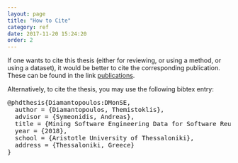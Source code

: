 ```yaml
---
layout: page
title: "How to Cite"
category: ref
date: 2017-11-20 15:24:20
order: 2
---
```


If one wants to cite this thesis (either for reviewing, or using a method, or using
a dataset), it would be better to cite the corresponding publication. These can be found in
the link <a href="publications">publications</a>.

Alternatively, to cite the thesis, you may use the following bibtex entry:

<pre>
@phdthesis{Diamantopoulos:DMonSE,
  author = {Diamantopoulos, Themistoklis},
  advisor = {Symeonidis, Andreas},
  title = {Mining Software Engineering Data for Software Reuse},
  year = {2018},
  school = {Aristotle University of Thessaloniki},
  address = {Thessaloniki, Greece}
}
</pre>

